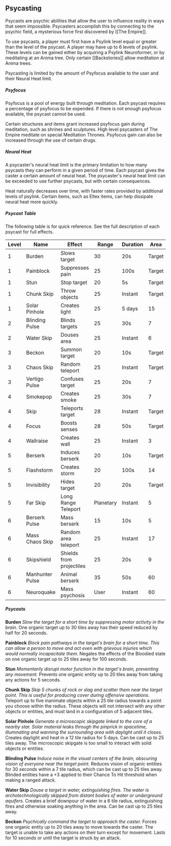 Psycasting
---

Psycasts are psychic abilities that allow the user to influence reality in ways that seem impossible. Psycasters accomplish this by connecting to the psychic field, a mysterious force first discovered by [[The Empire]].

To use psycasts, a player must first have a Psylink level equal or greater than the level of the psycast. A player may have up to 6 levels of psylink. These levels can be gained either by acquiring a Psylink Neuroformer, or by meditating at an Anima tree. Only certain [[Backstories]] allow meditation at Anima trees.

Psycasting is limited by the amount of Psyfocus available to the user and their Neural Heat limit.

##### Psyfocus
Psyfocus is a pool of energy built through meditation. Each psycast requires a percentage of psyfocus to be expended. If there is not enough psyfocus available, the psycast cannot be used.

Certain structures and items grant increased psyfocus gain during meditation, such as shrines and sculptures. High level psycasters of The Empire meditate on special Meditation Thrones. Psyfocus gain can also be increased through the use of certain drugs.

##### Neural Heat
A psycaster's neural heat limit is the primary limitation to how many psycasts they can perform in a given period of time. Each psycast gives the caster a certain amount of neural heat. The psycaster's neural heat limit can be exceeded to use further psycasts, but with certain consequences.

Heat naturally decreases over time, with faster rates provided by additional levels of psylink. Certain items, such as Eltex items, can help dissipate neural heat more quickly.

##### Psycast Table

The following table is for quick reference. See the full description of each psycast for full effects.

| Level | Name | Effect | Range | Duration | Area | Heat | Psyfocus |
|---|---|---|---|---|---|---|---|
| 1 | Burden | Slows target | 30 | 20s | Target | 8 | 1% |
| 1 | Painblock | Suppresses pain | 25 | 100s | Target | 8 | 1% |
| 1 | Stun | Stop target | 20 | 5s | Target | 12 | 1% |
| 1 | Chunk Skip | Throw objects | 25 | Instant | Target | 14 | 5% |
| 1 | Solar Pinhole | Creates light | 25 | 5 days | 15 | 0 | 10% |
| 2 | Blinding Pulse | Blinds targets | 25 | 30s | 7 | 20 | 1% |
| 2 | Water Skip | Douses area | 25 | Instant | 6 | 25 | 1% |
| 3 | Beckon | Summon target | 20 | 10s | Target | 20 | 1% |
| 3 | Chaos Skip | Random teleport | 25 | Instant | Target | 18 | 1% |
| 3 | Vertigo Pulse | Confuses target | 25 | 20s | 7 | 30 | 1% |
| 4 | Smokepop | Creates smoke | 25 | 30s | 7 | 30 | 1% |
| 4 | Skip | Teleports target | 28 | Instant | Target | 25 | 1% |
| 4 | Focus | Boosts senses | 28 | 50s | Target | 15 | 5% |
| 4 | Wallraise | Creates wall | 25 | Instant | 3 | 35 | 1% |
| 5 | Berserk | Induces berserk | 20 | 10s | Target | 40 | 5% |
| 5 | Flashstorm | Creates storm | 20 | 100s | 14 | 65 | 5% |
| 5 | Invisibility | Hides target | 20 | 20s | Target | 45 | 5% |
| 5 | Far Skip | Long Range Teleport | Planetary | Instant | 5 | 0 | 75% |
| 6 | Berserk Pulse | Mass berserk | 15 | 10s | 5 | 65 | 5% |
| 6 | Mass Chaos Skip | Random area teleport | 25 | Instant | 17 | 40 | 5% |
| 6 | Skipshield | Shields from projectiles | 25 | 20s | 9 | 65 | 5% |
| 6 | Manhunter Pulse | Animal berserk | 35 | 50s | 60 | 50 | 5% |
| 6 | Neuroquake | Mass psychosis | User | Instant | 60 | 0 | 100% |

##### Psycasts

**Burden**
*Slow the target for a short time by suppressing motor activity in the brain.*
One organic target up to 30 tiles away has their speed reduced by half for 20 seconds.

**Painblock**
*Block pain pathways in the target's brain for a short time. This can allow a person to move and act even with grievous injuries which would normally incapacitate them.*
Negates the effects of the Bloodied state on one organic target up to 25 tiles away for 100 seconds.

**Stun**
*Momentarily disrupt motor function in the target's brain, preventing any movement.*
Prevents one organic entity up to 20 tiles away from taking any actions for 5 seconds.

**Chunk Skip**
*Skip 5 chunks of rock or slag and scatter them near the target point. This is useful for producing cover during offensive operations.*
Teleport up to five inanimate objects within a 25 tile radius towards a point you choose within the radius. These objects will not intersect with any other objects or entities, and must land in a configuration of 5 adjacent tiles.

**Solar Pinhole**
*Generate a microscopic skipgate linked to the core of a nearby star. Solar material leaks through the pinprick in spacetime, illuminating and warming the surrounding area with daylight until it closes.*
Creates daylight and heat in a 12 tile radius for 5 days. Can be cast up to 25 tiles away. The microscopic skipgate is too small to interact with solid objects or entities.

**Blinding Pulse**
*Induce noise in the visual centers of the brain, obscuring vision of everyone near the target point.*
Reduces vision of organic entities for 30 seconds within a 7 tile radius, which can be cast up to 25 tiles away. Blinded entities have a +3 applied to their Chance To Hit threshold when making a ranged attack.

**Water Skip**
*Douse a target in water, extinguishing fires. The water is archotechnologically skipped from distant bodies of water or underground aquifers.*
Creates a brief downpour of water in a 6 tile radius, extinguishing fires and otherwise soaking anything in the area. Can be cast up to 25 tiles away.

**Beckon**
*Psychically command the target to approach the caster.*
Forces one organic entity up to 20 tiles away to move towards the caster. The target is unable to take any actions on their turn except for movement. Lasts for 10 seconds or until the target is struck by an attack.